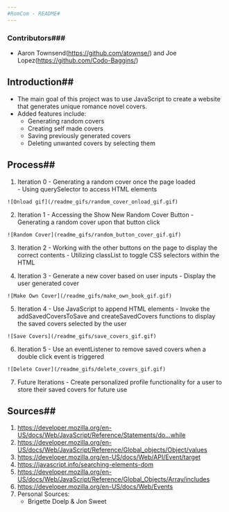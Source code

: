 ```yaml
---
#RomCom - README#
---
```


### Contributors###
  - Aaron Townsend(https://github.com/atownse/) and Joe Lopez(https://github.com/Codo-Baggins/) 


## Introduction##
  - The main goal of this project was to use JavaScript to create a website that generates unique romance novel covers. 
  - Added features include:
    - Generating random covers
    - Creating self made covers
    - Saving previously generated covers
    - Deleting unwanted covers by selecting them

## Process##
  1. Iteration 0
    - Generating a random cover once the page loaded  
    - Using querySelector to access HTML elements

    ![Onload gif](/readme_gifs/random_cover_onload_gif.gif)

  2. Iteration 1
    - Accessing the Show New Random Cover Button
    - Generating a random cover upon that button click

    ![Random Cover](readme_gifs/random_button_cover_gif.gif)

  3. Iteration 2
    - Working with the other buttons on the page to display the correct contents
    - Utilizing classList to toggle CSS selectors within the HTML

  4. Iteration 3
    - Generate a new cover based on user inputs 
    - Display the user generated cover

    ![Make Own Cover](/readme_gifs/make_own_book_gif.gif)

  5. Iteration 4
    - Use JavaScript to append HTML elements 
    - Invoke the addSavedCoversToSave and createSavedCovers functions to display the saved covers selected by the user

    ![Save Covers](/readme_gifs/save_covers_gif.gif)

  6. Iteration 5 
    - Use an eventListener to remove saved covers when a double click event is triggered

    ![Delete Cover](/readme_gifs/delete_covers_gif.gif)

  7. Future Iterations
    - Create personalized profile functionality for a user to store their saved covers for future use

  ## Sources##
  1. https://developer.mozilla.org/en-US/docs/Web/JavaScript/Reference/Statements/do...while
  2. https://developer.mozilla.org/en-US/docs/Web/JavaScript/Reference/Global_objects/Object/values
  3. https://developer.mozilla.org/en-US/docs/Web/API/Event/target
  4. https://javascript.info/searching-elements-dom
  5. https://developer.mozilla.org/en-US/docs/Web/JavaScript/Reference/Global_Objects/Array/includes
  6. https://developer.mozilla.org/en-US/docs/Web/Events
  7. Personal Sources: 
      - Brigette Doelp & Jon Sweet

